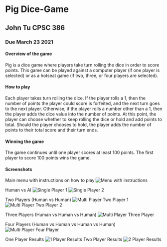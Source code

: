 # Pig Dice-Game
## John Tu CPSC 386
### Due March 23 2021

#### Overview of the game
Pig is a dice game where players take turn rolling the dice in order to score points. This game can be played against a computer player (if one player is selected) or as a hotseat game (if two, three, or four players are selected).

#### How to play
Each player takes turn rolling the dice. If the player rolls a 1, then the number of points the player could score is forfeited, and the next turn goes to the next player. Otherwise, if the player rolls a number other than a 1, then the player adds the dice value into the number of points. At this point, the player can choose whether to keep rolling the dice or hold and add points to total. Should the player chooses to hold, the player adds the number of points to their total score and their turn ends.

#### Winning the game
The game continues until one player scores at least 100 points. The first player to score 100 points wins the game.

#### Screenshots
Main menu with instructions on how to play
![Menu with instructions](/menu_with_instructions.png)

Human vs AI
![Single Player 1](/one_player_1.png)
![Single Player 2](/one_player_2.png)

Two Players (Human vs Human)
![Multi Player Two Player 1](/two_player_1.png)
![Multi Player Two Player 2](/two_player_2.png)

Three Players (Human vs Human vs Human)
![Multi Player Three Player](/three_player.png)

Four Players (Human vs Human vs Human vs Human)
![Multi Player Four Player](/four_player.png)

One Player Results
![1 Player Results](/victory_one.png)
Two Player Results
![2 Player Results](/victory_two.png)
